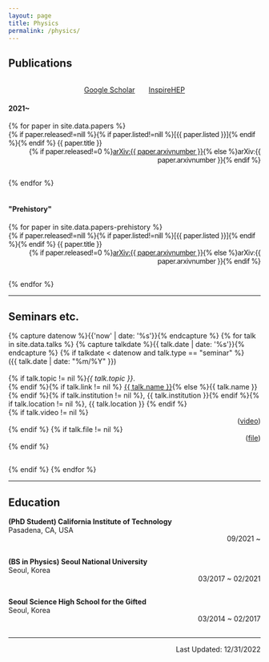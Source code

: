 ```yaml
---
layout: page
title: Physics
permalink: /physics/
---
```



## Publications
<!-- <h2 style="color:--brand-color">Publications</h2> -->

<div class="container">
<hr style="visibility:hidden"/>
<p style="text-align:center">
  <a href="https://scholar.google.com/citations?user=A15RZN4AAAAJ">Google Scholar</a>
  &nbsp;&nbsp;&nbsp;&nbsp;&nbsp;
  <a href="https://inspirehep.net/authors/1926101">InspireHEP</a>
</p>
</div>

#### 2021~

<div class="container">
{% for paper in site.data.papers %}
<div class="row">
  <div class="col-md-11" style="float:left; font-size:-1; letter-spacing:-0.5px">
    {% if paper.released!=nill %}{% if paper.listed!=nill %}[{{ paper.listed }}]{% endif %}{% endif %} {{ paper.title }} 
  </div>
  <div class="col-md-2" style="text-align:right; font-size:-1; letter-spacing:-0.5px"> 
    {% if paper.released!=0 %}<a href="http://arxiv.org/abs/{{ paper.arxivnumber }}">arXiv:{{ paper.arxivnumber }}</a>{% else %}arXiv:{{ paper.arxivnumber }}{% endif %}
  </div>
</div>
<hr style="visibility:hidden"/>
{% endfor %}
</div>
<hr style="visibility:hidden"/>

#### "Prehistory"

<div class="container">
{% for paper in site.data.papers-prehistory %}
<div class="row">
  <div class="col-md-11" style="float:left; font-size:-1; letter-spacing:-0.5px">
    {% if paper.released!=nill %}{% if paper.listed!=nill %}[{{ paper.listed }}]{% endif %}{% endif %} {{ paper.title }} 
  </div>
  <div class="col-md-2" style="text-align:right; font-size:-1; letter-spacing:-0.5px">
    {% if paper.released!=0 %}<a href="http://arxiv.org/abs/{{ paper.arxivnumber }}">arXiv:{{ paper.arxivnumber }}</a>{% else %}arXiv:{{ paper.arxivnumber }}{% endif %}
  </div>
</div>
<hr style="visibility:hidden"/>
{% endfor %}
</div>

***

## Seminars etc.

<div class="container">
{% capture datenow %}{{'now' | date: '%s'}}{% endcapture %}
{% for talk in site.data.talks %}
{% capture talkdate %}{{ talk.date | date: '%s'}}{% endcapture %}
  {% if talkdate < datenow and talk.type == "seminar" %}
  <div class="row">
    <div class="col-2">
      ({{ talk.date | date: "%m/%Y" }})
    </div>
    <br>
    <div class="col-1"> 
    </div>
    <div class="col-10"> 
      {% if talk.topic != nil %}<em>{{ talk.topic }}</em>.<br>{% endif %}{% if talk.link != nil %} <a href="{{ talk.link }}">{{ talk.name }}</a>{% else %}{{ talk.name }}{% endif %}{% if talk.institution != nil %}, {{ talk.institution }}{% endif %}{% if talk.location != nil %}, {{ talk.location }} {% endif %}
    </div>  
    {% if talk.video != nil %}
    <div class="col-1" style="text-align:right">
      (<a href="{{ talk.video }}">video</a>)
    </div>
    {% endif %}
    {% if talk.file != nil %}
    <div class="col-1" style="text-align:right">
      (<a href="{{ talk.file }}">file</a>)
    </div>
    {% endif %}
  </div>
  <hr style="visibility:hidden"/>
  {% endif %}
{% endfor %}
</div>

***

## Education

<div class="container">
  <div class="row">
    <div class="col-8"> 
      <b>
      (PhD Student)
      California Institute of Technology
      </b>
      <br>
      <div style="font-size=-1">Pasadena, CA, USA</div>
    </div>  
    <div class="col-3" style="text-align:right">
      09/2021 ~
    </div>
  </div>
  <hr style="visibility:hidden"/>
  <div class="row">
    <div class="col-8"> 
      <b>
      (BS in Physics)
      Seoul National University
      </b>
      <br>
      <div style="font-size=-1">Seoul, Korea</div>
    </div>  
    <div class="col-3" style="text-align:right">
      03/2017 ~ 02/2021
    </div>
  </div>
  <hr style="visibility:hidden"/>
  <div class="row">
    <div class="col-8"> 
      <b>
      Seoul Science High School for the Gifted
      </b>
      <br>
      <div style="font-size=-1">Seoul, Korea</div>
    </div>  
    <div class="col-3" style="text-align:right">
      03/2014 ~ 02/2017
    </div>
  </div>
  <hr style="visibility:hidden"/>
</div>

***

<div class="container">
  <div class="row">
      <div class="col-6">  </div>
      <div class="col-6" style="text-align:right">
        Last Updated: 12/31/2022
      </div>
  </div>
</div>



